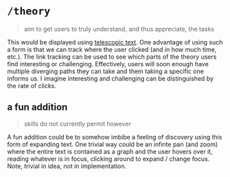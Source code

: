 # `/theory`
> aim to get users to truly understand, and thus appreciate, the tasks

This would be displayed using [telescopic text](https://www.telescopictext.org/). One advantage of using such a form is that we can track where the user clicked (and in how much time, etc.). The link tracking can be used to see which parts of the theory users find interesting or challenging. Effectively, users will soon enough have multiple diverging paths they can take and them taking a specific one informs us. I imagine interesting and challenging can be distinguished by the rate of clicks.

## a fun addition
> skills do not currently permit however

A fun addition could be to somehow imbibe a feeling of discovery using this form of expanding text. One trivial way could be an infinte pan (and zoom) where the entire text is contained as a graph and the user hovers over it, reading whatever is in focus, clicking around to expand / change focus. Note, trivial in idea, not in implementation.